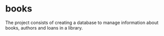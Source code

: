 # books
The project consists of creating a database to manage information about books, authors and loans in a library.
